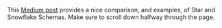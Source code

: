 This [Medium post](https://medium.com/@BluePi_In/deep-diving-in-the-world-of-data-warehousing-78c0d52f49a) provides a nice comparison, and examples, of Star and Snowflake Schemas. Make sure to scroll down halfway through the page.